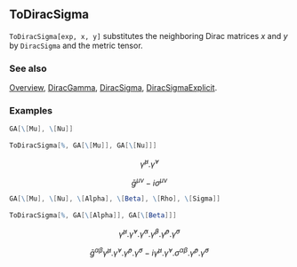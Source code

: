 ## ToDiracSigma

`ToDiracSigma[exp, x, y]` substitutes the neighboring Dirac matrices $x$ and $y$ by `DiracSigma` and the metric tensor.

### See also

[Overview](Extra/FeynCalc.md), [DiracGamma](DiracGamma.md), [DiracSigma](DiracSigma.md), [DiracSigmaExplicit](DiracSigmaExplicit.md).

### Examples

```mathematica
GA[\[Mu], \[Nu]] 
 
ToDiracSigma[%, GA[\[Mu]], GA[\[Nu]]]
```

$$\bar{\gamma }^{\mu }.\bar{\gamma }^{\nu }$$

$$\bar{g}^{\mu \nu }-i \sigma ^{\mu \nu }$$

```mathematica
GA[\[Mu], \[Nu], \[Alpha], \[Beta], \[Rho], \[Sigma]] 
 
ToDiracSigma[%, GA[\[Alpha]], GA[\[Beta]]]
```

$$\bar{\gamma }^{\mu }.\bar{\gamma }^{\nu }.\bar{\gamma }^{\alpha }.\bar{\gamma }^{\beta }.\bar{\gamma }^{\rho }.\bar{\gamma }^{\sigma }$$

$$\bar{g}^{\alpha \beta } \bar{\gamma }^{\mu }.\bar{\gamma }^{\nu }.\bar{\gamma }^{\rho }.\bar{\gamma }^{\sigma }-i \bar{\gamma }^{\mu }.\bar{\gamma }^{\nu }.\sigma ^{\alpha \beta }.\bar{\gamma }^{\rho }.\bar{\gamma }^{\sigma }$$
